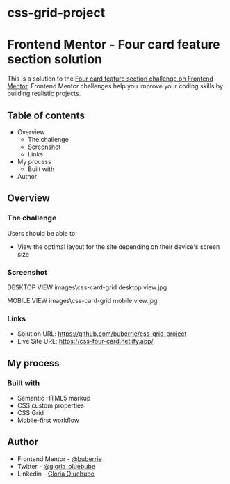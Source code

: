 # css-grid-project
# Frontend Mentor - Four card feature section solution

This is a solution to the [Four card feature section challenge on Frontend Mentor](https://www.frontendmentor.io/challenges/four-card-feature-section-weK1eFYK). Frontend Mentor challenges help you improve your coding skills by building realistic projects. 

## Table of contents

- Overview
  - The challenge
  - Screenshot
  - Links
- My process
  - Built with
- Author

## Overview

### The challenge

Users should be able to:

- View the optimal layout for the site depending on their device's screen size

### Screenshot
DESKTOP VIEW
images\css-card-grid desktop view.jpg

MOBILE VIEW
images\css-card-grid mobile view.jpg

### Links

- Solution URL: https://github.com/buberrie/css-grid-project
- Live Site URL: https://css-four-card.netlify.app/

## My process

### Built with

- Semantic HTML5 markup
- CSS custom properties
- CSS Grid
- Mobile-first workflow

## Author

- Frontend Mentor - [@buberrie](https://www.frontendmentor.io/profile/buberrie)
- Twitter - [@gloria_oluebube](https://www.twitter.com/@gloria_oluebube)
- Linkedin - [Gloria Oluebube](https://www.linkedin.com/in/gloria-oluebube-b973461a3)

